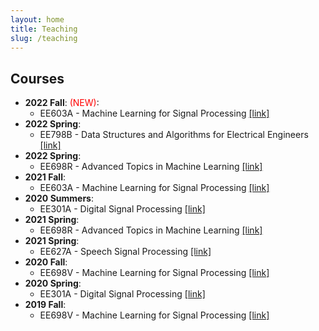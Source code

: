 ```yaml
---
layout: home
title: Teaching
slug: /teaching
---
```

## Courses

* **2022 Fall**: <span style="color: red">(NEW)</span>:
    * EE603A - Machine Learning for Signal Processing [[link]](stuff/2022_MLSP.md)
* **2022 Spring**:
    * EE798B - Data Structures and Algorithms for Electrical Engineers [[link]](stuff/2022_DSA.md)
* **2022 Spring**:
    * EE698R - Advanced Topics in Machine Learning [[link]](stuff/2022_ML2.md)
* **2021 Fall**:
    * EE603A - Machine Learning for Signal Processing [[link]](stuff/2021_MLSP.md)
* **2020 Summers**:
    * EE301A - Digital Signal Processing [[link]](/stuff/2021_EE301A.md)
* **2021 Spring**:
    * EE698R - Advanced Topics in Machine Learning [[link]](stuff/2021_ML2.md)
* **2021 Spring**:
    * EE627A - Speech Signal Processing [[link]](stuff/2021_asr.html)
* **2020 Fall**:
    * EE698V - Machine Learning for Signal Processing [[link]](http://home.iitk.ac.in/~vipular/stuff/2020_MLSP.html)
* **2020 Spring**:
    * EE301A - Digital Signal Processing [[link]](https://onlinecourses.iitk.ac.in/course/ee301a)
* **2019 Fall**:
    * EE698V - Machine Learning for Signal Processing [[link]](http://home.iitk.ac.in/~vipular/stuff/2019_MLSP.html)

